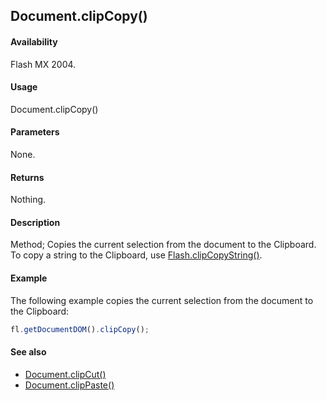 ## Document.clipCopy()

#### Availability

Flash MX 2004.

#### Usage

Document.clipCopy()

#### Parameters

None.

#### Returns

Nothing.

#### Description

Method; Copies the current selection from the document to the Clipboard. To copy a string to the Clipboard, use [Flash.clipCopyString()](../Flash_object/Flash6.md).

#### Example

The following example copies the current selection from the document to the Clipboard:

```javascript
fl.getDocumentDOM().clipCopy();
```

#### See also

- [Document.clipCut()](../Document_object/Document31.md)
- [Document.clipPaste()](../Document_object/Document32.md)
